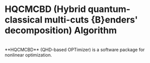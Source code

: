 # HQCMCBD (Hybrid quantum-classical multi-cuts {B}enders' decomposition) Algorithm

<br>
**HQCMCBD** (QHD-based OPTimizer) is a software package for nonlinear optimization.

